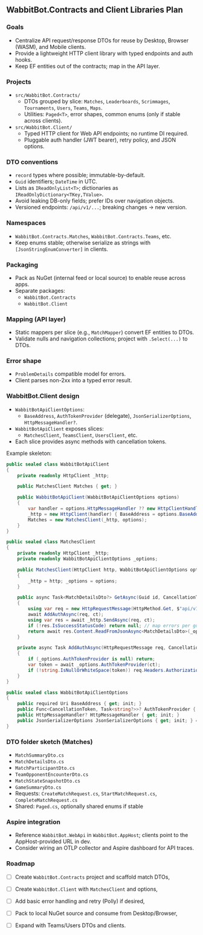 ## WabbitBot.Contracts and Client Libraries Plan

### Goals
- Centralize API request/response DTOs for reuse by Desktop, Browser (WASM), and Mobile clients.
- Provide a lightweight HTTP client library with typed endpoints and auth hooks.
- Keep EF entities out of the contracts; map in the API layer.

### Projects
- `src/WabbitBot.Contracts/`
  - DTOs grouped by slice: `Matches`, `Leaderboards`, `Scrimmages`, `Tournaments`, `Users`, `Teams`, `Maps`.
  - Utilities: `Paged<T>`, error shapes, common enums (only if stable across clients).
- `src/WabbitBot.Client/`
  - Typed HTTP client for Web API endpoints; no runtime DI required.
  - Pluggable auth handler (JWT bearer), retry policy, and JSON options.

### DTO conventions
- `record` types where possible; immutable-by-default.
- `Guid` identifiers; `DateTime` in UTC.
- Lists as `IReadOnlyList<T>`; dictionaries as `IReadOnlyDictionary<TKey,TValue>`.
- Avoid leaking DB-only fields; prefer IDs over navigation objects.
- Versioned endpoints: `/api/v1/...`; breaking changes → new version.

### Namespaces
- `WabbitBot.Contracts.Matches`, `WabbitBot.Contracts.Teams`, etc.
- Keep enums stable; otherwise serialize as strings with `[JsonStringEnumConverter]` in clients.

### Packaging
- Pack as NuGet (internal feed or local source) to enable reuse across apps.
- Separate packages:
  - `WabbitBot.Contracts`
  - `WabbitBot.Client`

### Mapping (API layer)
- Static mappers per slice (e.g., `MatchMapper`) convert EF entities to DTOs.
- Validate nulls and navigation collections; project with `.Select(...)` to DTOs.

### Error shape
- `ProblemDetails` compatible model for errors.
- Client parses non-2xx into a typed error result.

### WabbitBot.Client design
- `WabbitBotApiClientOptions`:
  - `BaseAddress`, `AuthTokenProvider` (delegate), `JsonSerializerOptions`, `HttpMessageHandler?`.
- `WabbitBotApiClient` exposes slices:
  - `MatchesClient`, `TeamsClient`, `UsersClient`, etc.
- Each slice provides async methods with cancellation tokens.

Example skeleton:
```csharp
public sealed class WabbitBotApiClient
{
    private readonly HttpClient _http;

    public MatchesClient Matches { get; }

    public WabbitBotApiClient(WabbitBotApiClientOptions options)
    {
        var handler = options.HttpMessageHandler ?? new HttpClientHandler();
        _http = new HttpClient(handler) { BaseAddress = options.BaseAddress };
        Matches = new MatchesClient(_http, options);
    }
}

public sealed class MatchesClient
{
    private readonly HttpClient _http;
    private readonly WabbitBotApiClientOptions _options;

    public MatchesClient(HttpClient http, WabbitBotApiClientOptions options)
    {
        _http = http; _options = options;
    }

    public async Task<MatchDetailsDto?> GetAsync(Guid id, CancellationToken ct = default)
    {
        using var req = new HttpRequestMessage(HttpMethod.Get, $"api/v1/matches/{id}");
        await AddAuthAsync(req, ct);
        using var res = await _http.SendAsync(req, ct);
        if (!res.IsSuccessStatusCode) return null; // map errors per guidelines
        return await res.Content.ReadFromJsonAsync<MatchDetailsDto>(_options.JsonSerializerOptions, ct);
    }

    private async Task AddAuthAsync(HttpRequestMessage req, CancellationToken ct)
    {
        if (_options.AuthTokenProvider is null) return;
        var token = await _options.AuthTokenProvider(ct);
        if (!string.IsNullOrWhiteSpace(token)) req.Headers.Authorization = new("Bearer", token);
    }
}

public sealed class WabbitBotApiClientOptions
{
    public required Uri BaseAddress { get; init; }
    public Func<CancellationToken, Task<string?>>? AuthTokenProvider { get; init; }
    public HttpMessageHandler? HttpMessageHandler { get; init; }
    public JsonSerializerOptions JsonSerializerOptions { get; init; } = new(JsonSerializerDefaults.Web);
}
```

### DTO folder sketch (Matches)
- `MatchSummaryDto.cs`
- `MatchDetailsDto.cs`
- `MatchParticipantDto.cs`
- `TeamOpponentEncounterDto.cs`
- `MatchStateSnapshotDto.cs`
- `GameSummaryDto.cs`
- Requests: `CreateMatchRequest.cs`, `StartMatchRequest.cs`, `CompleteMatchRequest.cs`
- Shared: `Paged.cs`, optionally shared enums if stable

### Aspire integration
- Reference `WabbitBot.WebApi` in `WabbitBot.AppHost`; clients point to the AppHost-provided URL in dev.
- Consider wiring an OTLP collector and Aspire dashboard for API traces.

### Roadmap
- [ ] Create `WabbitBot.Contracts` project and scaffold match DTOs,
- [ ] Create `WabbitBot.Client` with `MatchesClient` and options,
- [ ] Add basic error handling and retry (Polly) if desired,
- [ ] Pack to local NuGet source and consume from Desktop/Browser,
- [ ] Expand with Teams/Users DTOs and clients.


